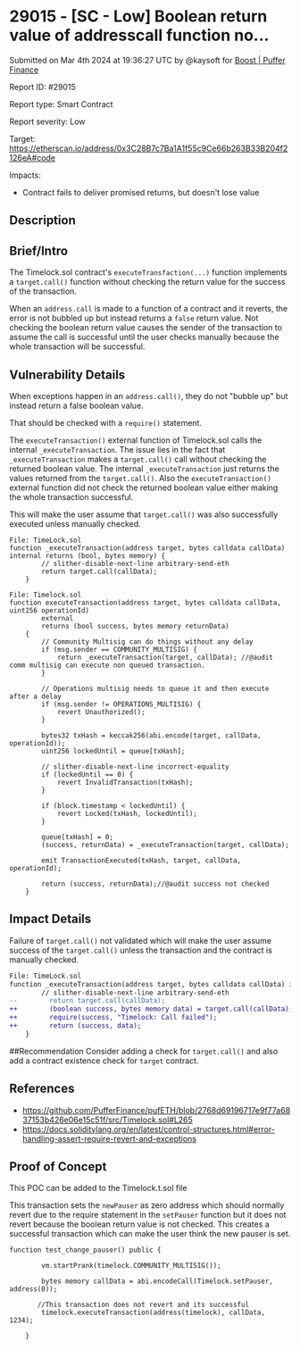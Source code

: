 # 29015 - \[SC - Low] Boolean return value of addresscall function no...

Submitted on Mar 4th 2024 at 19:36:27 UTC by @kaysoft for [Boost | Puffer Finance](https://immunefi.com/bounty/pufferfinance-boost/)

Report ID: #29015

Report type: Smart Contract

Report severity: Low

Target: https://etherscan.io/address/0x3C28B7c7Ba1A1f55c9Ce66b263B33B204f2126eA#code

Impacts:

* Contract fails to deliver promised returns, but doesn't lose value

## Description

## Brief/Intro

The Timelock.sol contract's `executeTransfaction(...)` function implements a `target.call()` function without checking the return value for the success of the transaction.

When an `address.call` is made to a function of a contract and it reverts, the error is not bubbled up but instead returns a `false` return value. Not checking the boolean return value causes the sender of the transaction to assume the call is successful until the user checks manually because the whole transaction will be successful.

## Vulnerability Details

When exceptions happen in an `address.call()`, they do not "bubble up" but instead return a false boolean value.

That should be checked with a `require()` statement.

The `executeTransaction()` external function of Timelock.sol calls the internal `_executeTransaction`. The issue lies in the fact that `_executeTransaction` makes a `target.call()` call without checking the returned boolean value. The internal `_executeTransaction` just returns the values returned from the `target.call()`. Also the `executeTransaction()` external function did not check the returned boolean value either making the whole transaction successful.

This will make the user assume that `target.call()` was also successfully executed unless manually checked.

```
File: TimeLock.sol
function _executeTransaction(address target, bytes calldata callData) internal returns (bool, bytes memory) {
        // slither-disable-next-line arbitrary-send-eth
        return target.call(callData);
    }
```

```
File: Timelock.sol
function executeTransaction(address target, bytes calldata callData, uint256 operationId)
        external
        returns (bool success, bytes memory returnData)
    {
        // Community Multisig can do things without any delay
        if (msg.sender == COMMUNITY_MULTISIG) {
            return _executeTransaction(target, callData); //@audit comm multisig can execute non queued transaction.
        }

        // Operations multisig needs to queue it and then execute after a delay
        if (msg.sender != OPERATIONS_MULTISIG) {
            revert Unauthorized();
        }

        bytes32 txHash = keccak256(abi.encode(target, callData, operationId));
        uint256 lockedUntil = queue[txHash];

        // slither-disable-next-line incorrect-equality
        if (lockedUntil == 0) {
            revert InvalidTransaction(txHash);
        }

        if (block.timestamp < lockedUntil) {
            revert Locked(txHash, lockedUntil);
        }

        queue[txHash] = 0;
        (success, returnData) = _executeTransaction(target, callData);

        emit TransactionExecuted(txHash, target, callData, operationId);

        return (success, returnData);//@audit success not checked
    }

```

## Impact Details

Failure of `target.call()` not validated which will make the user assume success of the `target.call()` unless the transaction and the contract is manually checked.

```diff
File: TimeLock.sol
function _executeTransaction(address target, bytes calldata callData) internal returns (bool, bytes memory) {
        // slither-disable-next-line arbitrary-send-eth
--        return target.call(callData);
++        (boolean success, bytes memory data) = target.call(callData);
++        require(success, "Timelock: Call failed");
++        return (success, data);
    }
```

\##Recommendation Consider adding a check for `target.call()` and also add a contract existence check for `target` contract.

## References

* https://github.com/PufferFinance/pufETH/blob/2768d69196717e9f77a6837153b426e06e15c51f/src/Timelock.sol#L265
* https://docs.soliditylang.org/en/latest/control-structures.html#error-handling-assert-require-revert-and-exceptions

## Proof of Concept

This POC can be added to the Timelock.t.sol file

This transaction sets the `newPauser` as zero address which should normally revert due to the require statement in the `setPauser` function but it does not revert because the boolean return value is not checked. This creates a successful transaction which can make the user think the new pauser is set.

```
function test_change_pauser() public {

        vm.startPrank(timelock.COMMUNITY_MULTISIG());

        bytes memory callData = abi.encodeCall(Timelock.setPauser, address(0));

       //This transaction does not revert and its successful
        timelock.executeTransaction(address(timelock), callData, 1234);

    }
```
